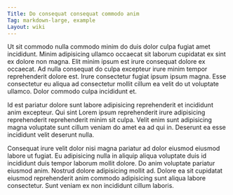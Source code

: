 ```yaml
---
Title: Do consequat consequat commodo anim
Tag: markdown-large, example
Layout: wiki
---
```

Ut sit commodo nulla commodo minim do duis dolor culpa fugiat amet incididunt. Minim adipisicing ullamco occaecat sit laborum cupidatat ex sint ex dolore non magna. Elit minim ipsum est irure consequat dolore ex occaecat. Ad nulla consequat do culpa excepteur irure minim tempor reprehenderit dolore est. Irure consectetur fugiat ipsum ipsum magna. Esse consectetur eu aliqua ad consectetur mollit cillum ea velit do ut voluptate ullamco. Dolor commodo culpa incididunt et.

Id est pariatur dolore sunt labore adipisicing reprehenderit et incididunt anim excepteur. Qui sint Lorem ipsum reprehenderit irure adipisicing reprehenderit reprehenderit minim sit culpa. Velit enim sunt adipisicing magna voluptate sunt cillum veniam do amet ea ad qui in. Deserunt ea esse incididunt velit deserunt nulla.

Consequat irure velit dolor nisi magna pariatur ad dolor eiusmod eiusmod labore ut fugiat. Eu adipisicing nulla in aliquip aliqua voluptate duis id incididunt duis tempor laborum mollit dolore. Do anim voluptate pariatur eiusmod anim. Nostrud dolore adipisicing mollit ad. Dolore ea sit cupidatat eiusmod reprehenderit anim commodo adipisicing sunt aliqua labore consectetur. Sunt veniam ex non incididunt cillum laboris.